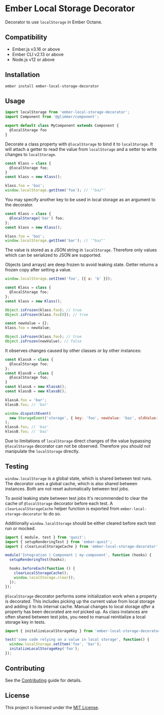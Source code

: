 Ember Local Storage Decorator
==============================================================================

Decorator to use `localStorage` in Ember Octane.


Compatibility
------------------------------------------------------------------------------

* Ember.js v3.16 or above
* Ember CLI v2.13 or above
* Node.js v12 or above


Installation
------------------------------------------------------------------------------

```
ember install ember-local-storage-decorator
```


Usage
------------------------------------------------------------------------------

```js
import localStorage from 'ember-local-storage-decorator';
import Component from '@glimmer/component';

export default class MyComponent extends Component {
  @localStorage foo
}
```

Decorate a class property with `@localStorage` to bind it to `localStorage`.
It will attach a getter to read the value from `localStorage` and a setter
to write changes to `localStorage`.

```js
const Klass = class {
  @localStorage foo;
}
const klass = new Klass();

klass.foo = 'baz';
window.localStorage.getItem('foo'); // '"baz"'
```

You may specify another key to be used in local storage as an argument to the
decorator.

```js
const Klass = class {
  @localStorage('bar') foo;
};
const klass = new Klass();

klass.foo = 'baz';
window.localStorage.getItem('bar'); // '"baz"'
```

The value is stored as a JSON string in `localStorage`. Therefore only values
which can be serialized to JSON are supported.

Objects (and arrays) are deep frozen to avoid leaking state. Getter returns a
frozen copy after setting a value.

```js
window.localStorage.setItem('foo', [{ a: 'b' }]);

const Klass = class {
  @localStorage foo;
};
const klass = new Klass();

Object.isFrozen(klass.foo); // true
Object.isFrozen(klass.foo[0]); // true

const newValue = {};
klass.foo = newValue;

Object.isFrozen(klass.foo); // true
Object.isFrozen(newValue); // false
```

It observes changes caused by other classes or by other instances:

```js
const KlassA = class {
  @localStorage foo;
};
const KlassB = class {
  @localStorage foo;
}
const klassA = new KlassA();
const klassB = new KlassB();

klassA.foo = 'bar';
klassB.foo; // 'bar'

window.dispatchEvent(
  new StorageEvent('storage', { key: 'foo', newValue: 'baz', oldValue: 'bar' })
);
klassA.foo; // 'baz'
klassB.foo; // 'baz'
```

Due to limitations of `localStorage` direct changes of the value bypassing
`@localStorage` decorator can not be observed. Therefore you _should not_
manipulate the `localStorage` directly.

## Testing

`window.localStorage` is a global state, which is shared between test runs.
The decorator uses a global cache, which is also shared between instances.
Both are not reset automatically between test jobs.

To avoid leaking state between test jobs it's recommended to clear the cache
of `@localStorage` decorator before each test. A `clearLocalStorageCache`
helper function is exported from `ember-local-storage-decorator` to do so.

Additionally `window.localStorage` should be either cleared before each test
run or mocked.

```js
import { module, test } from 'qunit';
import { setupRenderingTest } from 'ember-qunit';
import { clearLocalStorageCache } from 'ember-local-storage-decorator';

module('Integration | Component | my-component', function (hooks) {
  setupRenderingTest(hooks);

  hooks.beforeEach(function () {
    clearLocalStorageCache();
    window.localStorage.clear();
  });
});
```

`@localStorage` decorator performs some initialization work when a property
is decorated. This includes picking up the current value from local storage
and adding it to its internal cache. Manual changes to local storage _after_
a property has been decorated are _not_ picked up. As class instances are
often shared between test jobs, you need to manual reinitialize a local
storage key in tests.

```js
import { initalizeLocalStorageKey } from 'ember-local-storage-decorator';

test('some code relying on a value in local storage', function() {
  window.localStorage.setItem('foo', 'bar');
  initalizeLocalStorageKey('foo');
});
```

Contributing
------------------------------------------------------------------------------

See the [Contributing](CONTRIBUTING.md) guide for details.


License
------------------------------------------------------------------------------

This project is licensed under the [MIT License](LICENSE.md).
